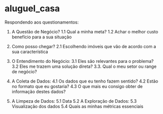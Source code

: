 # aluguel_casa

Respondendo aos questionamentos:

  1. A Questão de Negócio?
    1.1 Qual a minha meta?
    1.2 Achar o melhor custo benefício para a sua situação

  2. Como posso chegar?
    2.1 Escolhendo imóveis que vão de acordo com a sua característica

  3. O Entendimento do Negócio:
    3.1 Eles são relevantes para o problema?
    3.2 Eles me trazem uma solução direta?
    3.3. Qual o meu setor ou range de negócio?

  4. A Coleta de Dados:
    4.1 Os dados que eu tenho fazem sentido?
    4.2 Estão no formato que eu gostaria?
    4.3 O que mais eu consigo obter de informação destes dados?

  5. A Limpeza de Dados:
    5.1 Data
    5.2 A Exploração de Dados:
    5.3 Visualização dos dados
    5.4 Quais as minhas métricas essenciais
